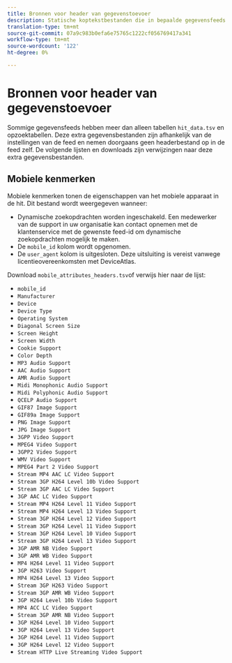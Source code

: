 ```yaml
---
title: Bronnen voor header van gegevenstoevoer
description: Statische koptekstbestanden die in bepaalde gegevensfeeds worden gebruikt.
translation-type: tm+mt
source-git-commit: 07a9c983b0efa6e75765c1222cf056769417a341
workflow-type: tm+mt
source-wordcount: '122'
ht-degree: 0%

---
```



# Bronnen voor header van gegevenstoevoer

Sommige gegevensfeeds hebben meer dan alleen tabellen `hit_data.tsv` en opzoektabellen. Deze extra gegevensbestanden zijn afhankelijk van de instellingen van de feed en nemen doorgaans geen headerbestand op in de feed zelf. De volgende lijsten en downloads zijn verwijzingen naar deze extra gegevensbestanden.

## Mobiele kenmerken

Mobiele kenmerken tonen de eigenschappen van het mobiele apparaat in de hit. Dit bestand wordt weergegeven wanneer:

* Dynamische zoekopdrachten worden ingeschakeld. Een medewerker van de support in uw organisatie kan contact opnemen met de klantenservice met de gewenste feed-id om dynamische zoekopdrachten mogelijk te maken.
* De `mobile_id` kolom wordt opgenomen.
* De `user_agent` kolom is uitgesloten. Deze uitsluiting is vereist vanwege licentieovereenkomsten met DeviceAtlas.

Download `mobile_attributes_headers.tsv`of verwijs hier naar de lijst:

* `mobile_id`
* `Manufacturer`
* `Device`
* `Device Type`
* `Operating System`
* `Diagonal Screen Size`
* `Screen Height`
* `Screen Width`
* `Cookie Support`
* `Color Depth`
* `MP3 Audio Support`
* `AAC Audio Support`
* `AMR Audio Support`
* `Midi Monophonic Audio Support`
* `Midi Polyphonic Audio Support`
* `QCELP Audio Support`
* `GIF87 Image Support`
* `GIF89a Image Support`
* `PNG Image Support`
* `JPG Image Support`
* `3GPP Video Support`
* `MPEG4 Video Support`
* `3GPP2 Video Support`
* `WMV Video Support`
* `MPEG4 Part 2 Video Support`
* `Stream MP4 AAC LC Video Support`
* `Stream 3GP H264 Level 10b Video Support`
* `Stream 3GP AAC LC Video Support`
* `3GP AAC LC Video Support`
* `Stream MP4 H264 Level 11 Video Support`
* `Stream MP4 H264 Level 13 Video Support`
* `Stream 3GP H264 Level 12 Video Support`
* `Stream 3GP H264 Level 11 Video Support`
* `Stream 3GP H264 Level 10 Video Support`
* `Stream 3GP H264 Level 13 Video Support`
* `3GP AMR NB Video Support`
* `3GP AMR WB Video Support`
* `MP4 H264 Level 11 Video Support`
* `3GP H263 Video Support`
* `MP4 H264 Level 13 Video Support`
* `Stream 3GP H263 Video Support`
* `Stream 3GP AMR WB Video Support`
* `3GP H264 Level 10b Video Support`
* `MP4 ACC LC Video Support`
* `Stream 3GP AMR NB Video Support`
* `3GP H264 Level 10 Video Support`
* `3GP H264 Level 13 Video Support`
* `3GP H264 Level 11 Video Support`
* `3GP H264 Level 12 Video Support`
* `Stream HTTP Live Streaming Video Support`